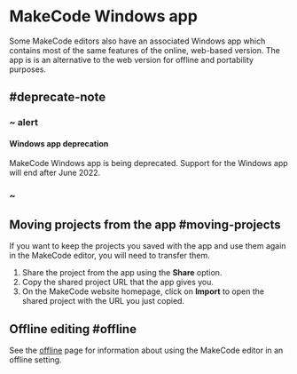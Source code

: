 # MakeCode Windows app

Some MakeCode editors also have an associated Windows app which contains
most of the same features of the online, web-based version. The app is
is an alternative to the web version for offline and portability purposes.

## #deprecate-note

### ~ alert

#### Windows app deprecation

MakeCode Windows app is being deprecated. Support for the Windows app
will end after June 2022.

### ~

## Moving projects from the app #moving-projects

If you want to keep the projects you saved with the app and use them again in the MakeCode editor, you will need to transfer them.

1. Share the project from the app using the **Share** option.
2. Copy the shared project URL that the app gives you.
3. On the MakeCode website homepage, click on **Import** to open the shared project with the URL you just copied.

## Offline editing #offline

See the [offline](/offline) page for information about using the MakeCode
editor in an offline setting.
